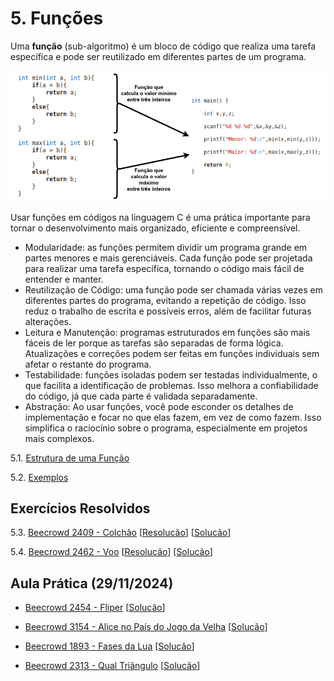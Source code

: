 # 5. Funções

Uma **função** (sub-algoritmo) é um bloco de código que realiza uma tarefa específica e pode ser reutilizado em diferentes partes de um programa.

![Exemplo de funções](images/funcoes.png)

Usar funções em códigos na linguagem C é uma prática importante para tornar o desenvolvimento mais organizado, eficiente e compreensível.

- Modularidade: as funções permitem dividir um programa grande em partes menores e mais gerenciáveis. Cada função pode ser projetada para realizar uma tarefa específica, tornando o código mais fácil de entender e manter.
- Reutilização de Código: uma função pode ser chamada várias vezes em diferentes partes do programa, evitando a repetição de código. Isso reduz o trabalho de escrita e possíveis erros, além de facilitar futuras alterações.
- Leitura e Manutenção: programas estruturados em funções são mais fáceis de ler porque as tarefas são separadas de forma lógica. Atualizações e correções podem ser feitas em funções individuais sem afetar o restante do programa.
- Testabilidade: funções isoladas podem ser testadas individualmente, o que facilita a identificação de problemas. Isso melhora a confiabilidade do código, já que cada parte é validada separadamente.
- Abstração: Ao usar funções, você pode esconder os detalhes de implementação e focar no que elas fazem, em vez de como fazem. Isso simplifica o raciocínio sobre o programa, especialmente em projetos mais complexos.

5.1. [Estrutura de uma Função](estrutura.md)

5.2. [Exemplos](exemplos.md)

## Exercícios Resolvidos

5.3. [Beecrowd 2409 - Colchão](https://judge.beecrowd.com/pt/problems/view/2409) [[Resolucão](beecrowd_2409.md)] [[Solucão](beecrowd_2409.c)] 

5.4. [Beecrowd 2462 - Voo](https://judge.beecrowd.com/pt/problems/view/2462) [[Resolucão](beecrowd_2462.md)] [[Solucão](beecrowd_2462.c)] 

## Aula Prática (29/11/2024)

- [Beecrowd 2454 - Fliper](https://judge.beecrowd.com/pt/problems/view/2454) [[Solucão](beecrowd_2454.c)]

- [Beecrowd 3154 - Alice no País do Jogo da Velha](https://judge.beecrowd.com/pt/problems/view/3145) [[Solucão](beecrowd_3145.c)]

- [Beecrowd 1893 - Fases da Lua](https://judge.beecrowd.com/pt/problems/view/1893) [[Solucão](beecrowd_1893.c)]
 
- [Beecrowd 2313 - Qual Triângulo](https://judge.beecrowd.com/pt/problems/view/2313) [[Solucão](beecrowd_2313.c)] 
